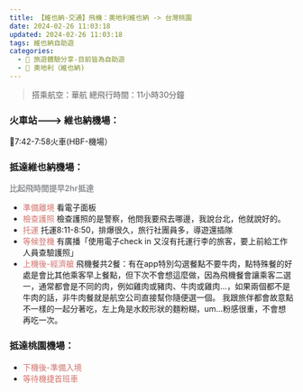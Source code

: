 ```yaml
---
title: 【維也納-交通】飛機：奧地利維也納 -> 台灣桃園
date: 2024-02-26 11:03:18
updated: 2024-02-26 11:03:18
tags: 維也納自助遊
categories: 
  - 🌴 旅遊體驗分享-目前皆為自助遊
  - 🥥 奧地利（維也納)  
---
```

>搭乘航空：華航
>總飛行時間：11小時30分鐘
<!-- more -->
### 火車站---> 維也納機場：
🚄7:42-7:58火車(HBF-機場）
### 抵達維也納機場：
**<font color=#909497>比起飛時間提早2hr抵達</font>**
+ <font color=#D1756F>準備離境</font> 
看電子面板
+ <font color=#D1756F>檢查護照</font>
檢查護照的是警察，他問我要飛去哪邊，我說台北，他就說好的。
+ <font color=#D1756F>托運</font>
托運8:11-8:50，排爆很久，旅行社團員多，導遊還插隊
+ <font color=#D1756F>等候登機</font>
有廣播「使用電子check in 又沒有托運行李的旅客，要上前給工作人員查驗護照」
+ <font color=#D1756F>上機後-經濟艙</font>
飛機餐共2餐：有在app特別勾選餐點不要牛肉，點特殊餐的好處是會比其他乘客早上餐點，但下次不會想這麼做，因為飛機餐會讓乘客二選一，通常都會是不同的肉，例如雞肉或豬肉、牛肉或雞肉…，如果兩個都不是牛肉的話，非牛肉餐就是航空公司直接幫你隨便選一個。
我跟旅伴都會故意點不一樣的一起分著吃，左上角是水餃形狀的麵粉糊，um…粉感很重，不會想再吃一次。
### 抵達桃園機場：
+ <font color=#D1756F>下機後-準備入境</font>
+ <font color=#D1756F>等待機捷首班車</font>
